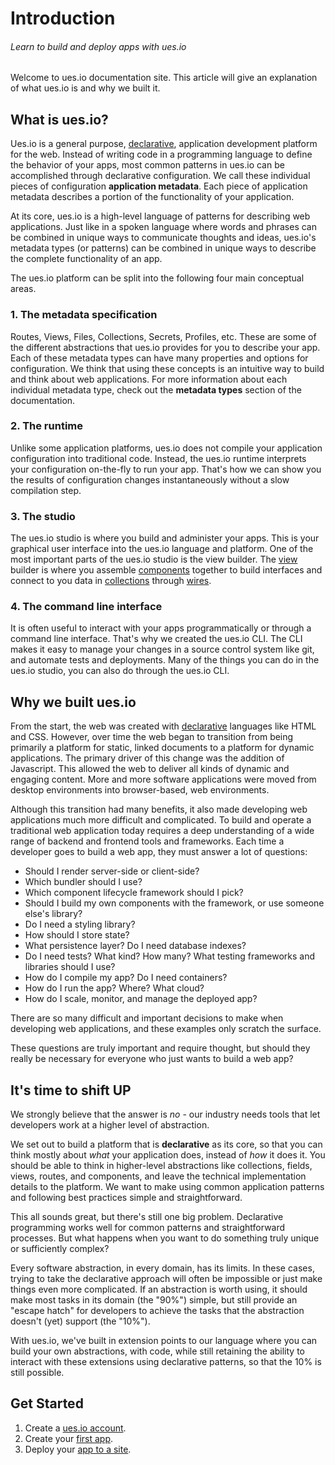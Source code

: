 # Introduction

###### Learn to build and deploy apps with ues.io

Welcome to ues.io documentation site. This article will give an explanation of what ues.io is and why we built it.

## What is ues.io?

Ues.io is a general purpose, [declarative](), application development platform for the web. Instead of writing code in a programming language to define the behavior of your apps, most common patterns in ues.io can be accomplished through declarative configuration. We call these individual pieces of configuration **application metadata**. Each piece of application metadata describes a portion of the functionality of your application.

At its core, ues.io is a high-level language of patterns for describing web applications. Just like in a spoken language where words and phrases can be combined in unique ways to communicate thoughts and ideas, ues.io's metadata types (or patterns) can be combined in unique ways to describe the complete functionality of an app.

The ues.io platform can be split into the following four main conceptual areas.

### 1. The metadata specification

Routes, Views, Files, Collections, Secrets, Profiles, etc. These are some of the different abstractions that ues.io provides for you to describe your app. Each of these metadata types can have many properties and options for configuration. We think that using these concepts is an intuitive way to build and think about web applications. For more information about each individual metadata type, check out the **metadata types** section of the documentation.

### 2. The runtime

Unlike some application platforms, ues.io does not compile your application configuration into traditional code. Instead, the ues.io runtime interprets your configuration on-the-fly to run your app. That's how we can show you the results of configuration changes instantaneously without a slow compilation step.

### 3. The studio

The ues.io studio is where you build and administer your apps. This is your graphical user interface into the ues.io language and platform. One of the most important parts of the ues.io studio is the view builder. The [view]() builder is where you assemble [components]() together to build interfaces and connect to you data in [collections]() through [wires]().

### 4. The command line interface

It is often useful to interact with your apps programmatically or through a command line interface. That's why we created the ues.io CLI. The CLI makes it easy to manage your changes in a source control system like git, and automate tests and deployments. Many of the things you can do in the ues.io studio, you can also do through the ues.io CLI.

## Why we built ues.io

From the start, the web was created with [declarative]() languages like HTML and CSS. However, over time the web began to transition from being primarily a platform for static, linked documents to a platform for dynamic applications. The primary driver of this change was the addition of Javascript. This allowed the web to deliver all kinds of dynamic and engaging content. More and more software applications were moved from desktop environments into browser-based, web environments.

Although this transition had many benefits, it also made developing web applications much more difficult and complicated. To build and operate a traditional web application today requires a deep understanding of a wide range of backend and frontend tools and frameworks. Each time a developer goes to build a web app, they must answer a lot of questions:

-   Should I render server-side or client-side?
-   Which bundler should I use?
-   Which component lifecycle framework should I pick?
-   Should I build my own components with the framework, or use someone else's library?
-   Do I need a styling library?
-   How should I store state?
-   What persistence layer? Do I need database indexes?
-   Do I need tests? What kind? How many? What testing frameworks and libraries should I use?
-   How do I compile my app? Do I need containers?
-   How do I run the app? Where? What cloud?
-   How do I scale, monitor, and manage the deployed app?

There are so many difficult and important decisions to make when developing web applications, and these examples only scratch the surface.

These questions are truly important and require thought, but should they really be necessary for everyone who just wants to build a web app?

## It's time to shift UP

We strongly believe that the answer is _no_ - our industry needs tools that let developers work at a higher level of abstraction.

We set out to build a platform that is **declarative** as its core, so that you can think mostly about _what_ your application does, instead of _how_ it does it. You should be able to think in higher-level abstractions like collections, fields, views, routes, and components, and leave the technical implementation details to the platform. We want to make using common application patterns and following best practices simple and straightforward.

This all sounds great, but there's still one big problem. Declarative programming works well for common patterns and straightforward processes. But what happens when you want to do something truly unique or sufficiently complex?

Every software abstraction, in every domain, has its limits. In these cases, trying to take the declarative approach will often be impossible or just make things even more complicated. If an abstraction is worth using, it should make most tasks in its domain (the "90%") simple, but still provide an "escape hatch" for developers to achieve the tasks that the abstraction doesn't (yet) support (the "10%").

With ues.io, we've built in extension points to our language where you can build your own abstractions, with code, while still retaining the ability to interact with these extensions using declarative patterns, so that the 10% is still possible.

## Get Started

1. Create a [ues.io account](create-account).
2. Create your [first app](first-app).
3. Deploy your [app to a site](deploy-to-site).
